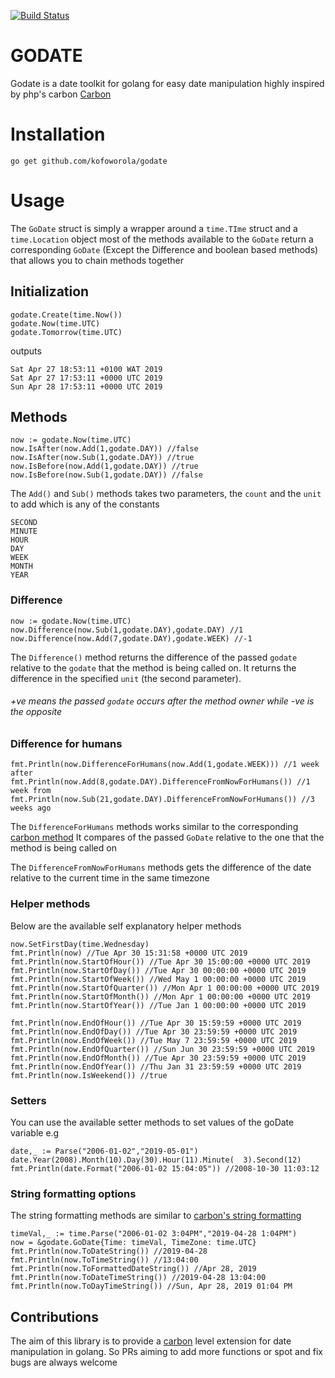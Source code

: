 [![Build Status](https://travis-ci.org/kofoworola/godate.svg?branch=master)](https://travis-ci.org/kofoworola/godate)

# GODATE
Godate is a date toolkit for golang for easy date manipulation highly inspired by php's carbon [Carbon](https://carbon.nesbot.com/)
# Installation
```
go get github.com/kofoworola/godate
```
# Usage
The `GoDate` struct is simply a wrapper around a `time.TIme` struct and a `time.Location` object
most of the methods available to the  `GoDate` return a corresponding `GoDate` (Except the Difference and boolean based methods) that
allows you to chain methods together 
## Initialization
```
godate.Create(time.Now())
godate.Now(time.UTC)
godate.Tomorrow(time.UTC)
```
outputs
```
Sat Apr 27 18:53:11 +0100 WAT 2019
Sat Apr 27 17:53:11 +0000 UTC 2019
Sun Apr 28 17:53:11 +0000 UTC 2019
```

## Methods
```
now := godate.Now(time.UTC)
now.IsAfter(now.Add(1,godate.DAY)) //false
now.IsAfter(now.Sub(1,godate.DAY)) //true
now.IsBefore(now.Add(1,godate.DAY)) //true
now.IsBefore(now.Sub(1,godate.DAY)) //false
```

The `Add()` and `Sub()` methods takes two parameters, the `count` and the
`unit` to add which is any of the constants
```
SECOND
MINUTE
HOUR
DAY
WEEK
MONTH
YEAR
```


### Difference
```
now := godate.Now(time.UTC)
now.Difference(now.Sub(1,godate.DAY),godate.DAY) //1 
now.Difference(now.Add(7,godate.DAY),godate.WEEK) //-1
```

The `Difference()` method returns the difference of the passed `godate`
relative to the `godate` that the method is being called on. It returns the difference
in the specified `unit` (the second parameter).
###### +ve means the passed `godate` occurs after the method owner while -ve is the opposite

### Difference for humans
```
fmt.Println(now.DifferenceForHumans(now.Add(1,godate.WEEK))) //1 week after
fmt.Println(now.Add(8,godate.DAY).DifferenceFromNowForHumans()) //1 week from 
fmt.Println(now.Sub(21,godate.DAY).DifferenceFromNowForHumans()) //3 weeks ago
```
The `DifferenceForHumans` methods works similar to the corresponding
[carbon method](https://carbon.nesbot.com/docs/#api-humandiff)
It compares of the passed `GoDate` relative to the one that the method is being called on

The `DifferenceFromNowForHumans` methods gets the difference of the date relative to the current 
time in the same timezone

### Helper methods
Below are the available self explanatory helper methods
```
now.SetFirstDay(time.Wednesday)
fmt.Println(now) //Tue Apr 30 15:31:58 +0000 UTC 2019
fmt.Println(now.StartOfHour()) //Tue Apr 30 15:00:00 +0000 UTC 2019
fmt.Println(now.StartOfDay()) //Tue Apr 30 00:00:00 +0000 UTC 2019
fmt.Println(now.StartOfWeek()) //Wed May 1 00:00:00 +0000 UTC 2019
fmt.Println(now.StartOfQuarter()) //Mon Apr 1 00:00:00 +0000 UTC 2019
fmt.Println(now.StartOfMonth()) //Mon Apr 1 00:00:00 +0000 UTC 2019
fmt.Println(now.StartOfYear()) //Tue Jan 1 00:00:00 +0000 UTC 2019

fmt.Println(now.EndOfHour()) //Tue Apr 30 15:59:59 +0000 UTC 2019
fmt.Println(now.EndOfDay()) //Tue Apr 30 23:59:59 +0000 UTC 2019
fmt.Println(now.EndOfWeek()) //Tue May 7 23:59:59 +0000 UTC 2019
fmt.Println(now.EndOfQuarter()) //Sun Jun 30 23:59:59 +0000 UTC 2019
fmt.Println(now.EndOfMonth()) //Tue Apr 30 23:59:59 +0000 UTC 2019
fmt.Println(now.EndOfYear()) //Thu Jan 31 23:59:59 +0000 UTC 2019
fmt.Println(now.IsWeekend()) //true
```

### Setters
You can use the available setter methods to set values of the goDate variable e.g
```
date,_ := Parse("2006-01-02","2019-05-01")
date.Year(2008).Month(10).Day(30).Hour(11).Minute(	3).Second(12)
fmt.Println(date.Format("2006-01-02 15:04:05")) //2008-10-30 11:03:12
```
### String formatting options
The string formatting methods are similar to [carbon's string formatting](https://carbon.nesbot.com/docs/#api-formatting)
```
timeVal,_ := time.Parse("2006-01-02 3:04PM","2019-04-28 1:04PM")
now = &godate.GoDate{Time: timeVal, TimeZone: time.UTC}
fmt.Println(now.ToDateString()) //2019-04-28
fmt.Println(now.ToTimeString()) //13:04:00
fmt.Println(now.ToFormattedDateString()) //Apr 28, 2019
fmt.Println(now.ToDateTimeString()) //2019-04-28 13:04:00
fmt.Println(now.ToDayTimeString()) //Sun, Apr 28, 2019 01:04 PM
``` 

## Contributions
The aim of this library is to provide a [carbon](https://carbon.nesbot.com/)
level extension for date manipulation in golang. So PRs aiming to add more functions
or spot and fix bugs are always welcome